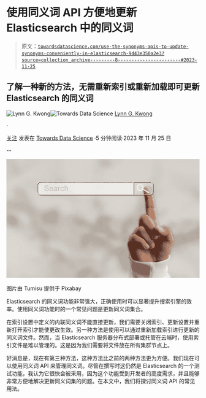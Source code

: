 # 使用同义词 API 方便地更新 Elasticsearch 中的同义词

> 原文：[`towardsdatascience.com/use-the-synonyms-apis-to-update-synonyms-conveniently-in-elasticsearch-9d43e350a2e3?source=collection_archive---------8-----------------------#2023-11-25`](https://towardsdatascience.com/use-the-synonyms-apis-to-update-synonyms-conveniently-in-elasticsearch-9d43e350a2e3?source=collection_archive---------8-----------------------#2023-11-25)

## 了解一种新的方法，无需重新索引或重新加载即可更新 Elasticsearch 的同义词

[](https://lynn-kwong.medium.com/?source=post_page-----9d43e350a2e3--------------------------------)![Lynn G. Kwong](https://lynn-kwong.medium.com/?source=post_page-----9d43e350a2e3--------------------------------)[](https://towardsdatascience.com/?source=post_page-----9d43e350a2e3--------------------------------)![Towards Data Science](https://towardsdatascience.com/?source=post_page-----9d43e350a2e3--------------------------------) [Lynn G. Kwong](https://lynn-kwong.medium.com/?source=post_page-----9d43e350a2e3--------------------------------)

·

[关注](https://medium.com/m/signin?actionUrl=https%3A%2F%2Fmedium.com%2F_%2Fsubscribe%2Fuser%2Ff649eccbbc3d&operation=register&redirect=https%3A%2F%2Ftowardsdatascience.com%2Fuse-the-synonyms-apis-to-update-synonyms-conveniently-in-elasticsearch-9d43e350a2e3&user=Lynn+G.+Kwong&userId=f649eccbbc3d&source=post_page-f649eccbbc3d----9d43e350a2e3---------------------post_header-----------) 发表在 [Towards Data Science](https://towardsdatascience.com/?source=post_page-----9d43e350a2e3--------------------------------) ·5 分钟阅读·2023 年 11 月 25 日[](https://medium.com/m/signin?actionUrl=https%3A%2F%2Fmedium.com%2F_%2Fvote%2Ftowards-data-science%2F9d43e350a2e3&operation=register&redirect=https%3A%2F%2Ftowardsdatascience.com%2Fuse-the-synonyms-apis-to-update-synonyms-conveniently-in-elasticsearch-9d43e350a2e3&user=Lynn+G.+Kwong&userId=f649eccbbc3d&source=-----9d43e350a2e3---------------------clap_footer-----------)

--

[](https://medium.com/m/signin?actionUrl=https%3A%2F%2Fmedium.com%2F_%2Fbookmark%2Fp%2F9d43e350a2e3&operation=register&redirect=https%3A%2F%2Ftowardsdatascience.com%2Fuse-the-synonyms-apis-to-update-synonyms-conveniently-in-elasticsearch-9d43e350a2e3&source=-----9d43e350a2e3---------------------bookmark_footer-----------)![](img/b3193155f751500d3dee5b98319411e9.png)

图片由 Tumisu 提供于 Pixabay

Elasticsearch 的同义词功能非常强大，正确使用时可以显著提升搜索引擎的效率。使用同义词功能时的一个常见问题是更新同义词集合。

在索引设置中定义的内联同义词不能直接更新，我们需要关闭索引、更新设置并重新打开索引才能使更改生效。另一种方法是使用可以通过重新加载索引进行更新的同义词文件。然而，当 Elasticsearch 服务器分布式部署或托管在云端时，使用索引文件是难以管理的。这是因为我们需要将文件放在所有集群节点上。

好消息是，现在有第三种方法，这种方法比之前的两种方法更为方便。我们现在可以使用同义词 API 来管理同义词。尽管在撰写时这仍然是 Elasticsearch 的一个测试功能，我认为它很快会被采用，因为这个功能受到开发者的高度需求，并且能够非常方便地解决更新同义词集的问题。在本文中，我们将探讨同义词 API 的常见用法。

